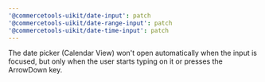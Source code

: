 ```yaml
---
'@commercetools-uikit/date-input': patch
'@commercetools-uikit/date-range-input': patch
'@commercetools-uikit/date-time-input': patch
---
```


The date picker (Calendar View) won't open automatically when the input is focused, but only when the user starts typing on it or presses the ArrowDown key.
